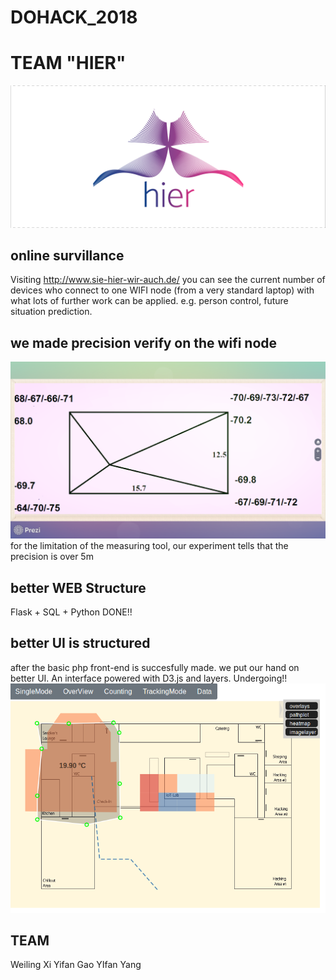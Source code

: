 # DOHACK_2018
# TEAM "HIER"
![alt text](https://raw.githubusercontent.com/notagenius/DOHACK_2018/master/doc/logo_final.png)


## online survillance
Visiting http://www.sie-hier-wir-auch.de/
you can see the current number of devices who connect to one WIFI node (from a very standard laptop)
with what lots of further work can be applied. e.g. person control, future situation prediction.

## we made precision verify on the wifi node
![alt text](https://raw.githubusercontent.com/notagenius/DOHACK_2018/master/doc/formula.png)
for the limitation of the measuring tool, our experiment tells that the precision is over 5m

## better WEB Structure
Flask + SQL + Python
DONE!!


## better UI is structured
after the basic php front-end is succesfully made. we put our hand on better UI. An interface powered with D3.js and layers.
Undergoing!!
![alt text](https://raw.githubusercontent.com/notagenius/DOHACK_2018/master/doc/floorplan.png)

## TEAM
Weiling Xi
Yifan Gao
YIfan Yang
